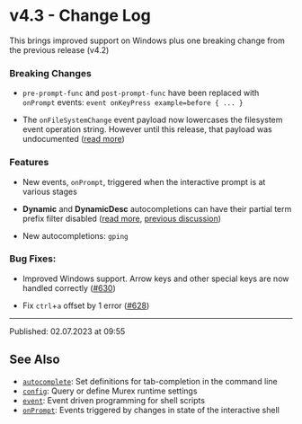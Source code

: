 # v4.3 - Change Log

This brings improved support on Windows plus one breaking change from the previous release (v4.2)

### Breaking Changes

* `pre-prompt-func` and `post-prompt-func` have been replaced with `onPrompt` events: `event onKeyPress example=before { ... }`

* The `onFileSystemChange` event payload now lowercases the filesystem event operation string. However until this release, that payload was undocumented ([read more](https://murex.rocks/docs/events/onfilesystemchange.html))

### Features

* New events, `onPrompt`, triggered when the interactive prompt is at various stages

* **Dynamic** and **DynamicDesc** autocompletions can have their partial term prefix filter disabled ([read more](https://murex.rocks/docs/commands/autocomplete.html#ignoreprefix-boolean-false), [previous discussion](https://github.com/lmorg/murex/issues/635))

* New autocompletions: `gping`

### Bug Fixes:

* Improved Windows support. Arrow keys and other special keys are now handled correctly ([#630](https://github.com/lmorg/murex/issues/630))

* Fix `ctrl`+`a` offset by 1 error ([#628](https://github.com/lmorg/murex/pull/628))

<hr>

Published: 02.07.2023 at 09:55

## See Also

* [`autocomplete`](../commands/autocomplete.md):
  Set definitions for tab-completion in the command line
* [`config`](../commands/config.md):
  Query or define Murex runtime settings
* [`event`](../commands/event.md):
  Event driven programming for shell scripts
* [`onPrompt`](../events/onprompt.md):
  Events triggered by changes in state of the interactive shell